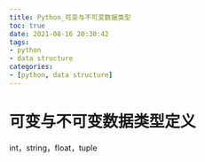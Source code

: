 ```yaml
---
title: Python_可变与不可变数据类型
toc: true
date: 2021-08-16 20:30:42
tags:
- python
- data structure
categories:
- [python, data structure]
---
```

# 可变与不可变数据类型定义
int，string，float，tuple


